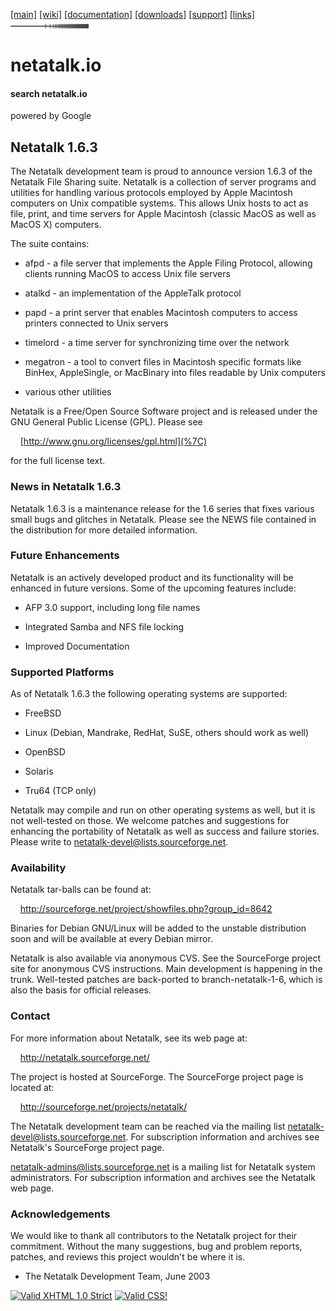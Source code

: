 <div id="header">

<div id="logo">

</div>

<div id="menlinks">

[\[main\]](/ "Return to Netatalk home")
[\[wiki\]](/docs "Netatalk Wiki")
[\[documentation\]](/documentation.html "Netatalk Manual")
[\[downloads\]](/download.html "Download Netatalk")
[\[support\]](/support.html "Support")
[\[links\]](/links.html "Netatalk related links")
<img src="/gfx/end.gif" width="125" height="7" />

</div>

</div>

<div id="header-print">

# netatalk.io

</div>

<div class="search">

#### search netatalk.io

<span class="italic">powered by Google</span>

</div>

<div id="content">

## Netatalk 1.6.3

The Netatalk development team is proud to announce version 1.6.3 of the
Netatalk File Sharing suite. Netatalk is a collection of server programs
and utilities for handling various protocols employed by Apple Macintosh
computers on Unix compatible systems. This allows Unix hosts to act as
file, print, and time servers for Apple Macintosh (classic MacOS as well
as MacOS X) computers.

The suite contains:

- afpd - a file server that implements the Apple Filing Protocol,
  allowing clients running MacOS to access Unix file servers

- atalkd - an implementation of the AppleTalk protocol

- papd - a print server that enables Macintosh computers to access
  printers connected to Unix servers

- timelord - a time server for synchronizing time over the network

- megatron - a tool to convert files in Macintosh specific formats like
  BinHex, AppleSingle, or MacBinary into files readable by Unix
  computers

- various other utilities

Netatalk is a Free/Open Source Software project and is released under
the GNU General Public License (GPL). Please see

    [http://www.gnu.org/licenses/gpl.html](%7C)

for the full license text.

### News in Netatalk 1.6.3

Netatalk 1.6.3 is a maintenance release for the 1.6 series that fixes
various small bugs and glitches in Netatalk. Please see the NEWS file
contained in the distribution for more detailed information.

### Future Enhancements

Netatalk is an actively developed product and its functionality will be
enhanced in future versions. Some of the upcoming features include:

- AFP 3.0 support, including long file names

- Integrated Samba and NFS file locking

- Improved Documentation

### Supported Platforms

As of Netatalk 1.6.3 the following operating systems are supported:

- FreeBSD

- Linux (Debian, Mandrake, RedHat, SuSE, others should work as well)

- OpenBSD

- Solaris

- Tru64 (TCP only)

Netatalk may compile and run on other operating systems as well, but it
is not well-tested on those. We welcome patches and suggestions for
enhancing the portability of Netatalk as well as success and failure
stories. Please write to netatalk-devel@lists.sourceforge.net.

### Availability

Netatalk tar-balls can be found at:

    <http://sourceforge.net/project/showfiles.php?group_id=8642>

Binaries for Debian GNU/Linux will be added to the unstable distribution
soon and will be available at every Debian mirror.

Netatalk is also available via anonymous CVS. See the SourceForge
project site for anonymous CVS instructions. Main development is
happening in the trunk. Well-tested patches are back-ported to
branch-netatalk-1-6, which is also the basis for official releases.

### Contact

For more information about Netatalk, see its web page at:

    <http://netatalk.sourceforge.net/>

The project is hosted at SourceForge. The SourceForge project page is
located at:

    <http://sourceforge.net/projects/netatalk/>

The Netatalk development team can be reached via the mailing list
netatalk-devel@lists.sourceforge.net. For subscription information and
archives see Netatalk's SourceForge project page.

netatalk-admins@lists.sourceforge.net is a mailing list for Netatalk
system administrators. For subscription information and archives see the
Netatalk web page.

### Acknowledgements

We would like to thank all contributors to the Netatalk project for
their commitment. Without the many suggestions, bug and problem reports,
patches, and reviews this project wouldn't be where it is.

- The Netatalk Development Team, June 2003

</div>

<div class="footer">

[<img src="https://www.w3.org/Icons/valid-xhtml10" width="88" height="31"
alt="Valid XHTML 1.0 Strict" />](https://validator.w3.org/check?uri=referer)
[<img src="https://jigsaw.w3.org/css-validator/images/vcss"
style="border:0;width:88px;height:31px" alt="Valid CSS!" />](https://jigsaw.w3.org/css-validator/check?uri=referer)

</div>
